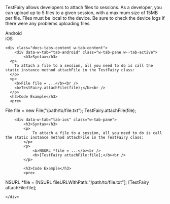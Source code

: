 TestFairy allows developers to attach files to sessions. As a developer, you can upload up to 5 files to a given session, with a maximum size of 15MB per file. Files must be local to the device.
Be sure to check the device logs if there were any problems uploading files.

<div data-duration-in="300" data-duration-out="100" class="docs-tabs w-tabs">
	<div class="docs-tabs-menu w-tab-menu" style="flex-wrap: wrap;">
		<a data-w-tab="tab-android" class="docs-tab w-inline-block w-tab-link w--current" style="margin: 2px;">
			<div>Android</div>
		</a>
		<a data-w-tab="tab-ios" class="docs-tab w-inline-block w-tab-link" style="margin: 2px;">
			<div>iOS</div>
		</a>
	</div>

	<div class="docs-tabs-content w-tab-content">
		<div data-w-tab="tab-android" class="w-tab-pane w--tab-active">
			<h3>Syntax</h3>
      <p>
        To attach a file to a session, all you need to do is call the static instance method attachFile in the TestFairy class:
      </p>
      <p>
        <b>File file = ...</b><br />
        <b>TestFairy.attachFile(file);</b><br />
      </p>
      <h3>Code Example</h3>
      <pre>
File file = new File("/path/to/file.txt");
TestFairy.attachFile(file);
      </pre>
		</div>

		<div data-w-tab="tab-ios" class="w-tab-pane">
			<h3>Syntax</h3>
			<p>
				To attach a file to a session, all you need to do is call the static instance method attachFile in the TestFairy class:
			</p>
			<p>
				<b>NSURL *file = ...</b><br />
				<b>[TestFairy attachFile:file];</b><br />
			</p>

			<h3>Code Example</h3>
			<pre>
NSURL *file = [NSURL fileURLWithPath:"/path/to/file.txt"];
[TestFairy attachFile:file];
			</pre>
		</div>

	</div>
</div>

